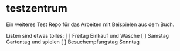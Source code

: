 # testzentrum
Ein weiteres Test Repo für das Arbeiten mit Beispielen aus dem Buch.



Listen sind etwas tolles:
[  ] Freitag Einkauf und Wäsche
[  ] Samstag Gartentag und spielen
[  ] Besuchempfangstag Sonntag
